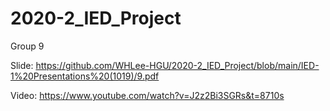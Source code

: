 # 2020-2_IED_Project
Group 9

Slide: https://github.com/WHLee-HGU/2020-2_IED_Project/blob/main/IED-1%20Presentations%20(1019)/9.pdf

Video: https://www.youtube.com/watch?v=J2z2Bi3SGRs&t=8710s
